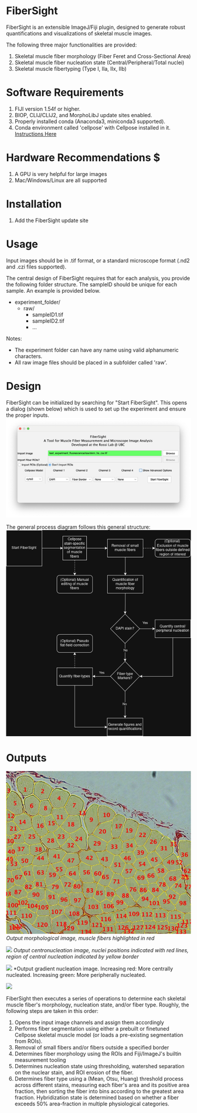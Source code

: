 # FiberSight #
FiberSight is an extensible ImageJ/Fiji plugin, designed to generate robust quantifications and visualizations of skeletal muscle images.

The following three major functionalities are provided:
1) Skeletal muscle fiber morphology (Fiber Feret and Cross-Sectional Area)
2) Skeletal muscle fiber nucleation state (Central/Peripheral/Total nuclei)
3) Skeletal muscle fibertyping (Type I, IIa, IIx, IIb)

# Software Requirements #
1) FIJI version 1.54f or higher.
2) BIOP, CLIJ/CLIJ2, and MorphoLibJ update sites enabled.
3) Properly installed conda (Anaconda3, miniconda3 supported). 
4) Conda environment called 'cellpose' with Cellpose installed in it. [Instructions Here](https://github.com/BIOP/ijl-utilities-wrappers?tab=readme-ov-file#ia2-conda-installation)

# Hardware Recommendations $
1) A GPU is very helpful for large images
2) Mac/Windows/Linux are all supported

# Installation #
1) Add the FiberSight update site

# Usage #
Input images should be in .tif format, or a standard microscope format (.nd2 and .czi files supported).

The central design of FiberSight requires that for each analysis, you provide the following folder structure.  The sampleID should be unique for each sample. An example is provided below. 

- experiment\_folder/
  - raw/
    - sampleID1.tif
    - sampleID2.tif
    - ...

Notes:
- The experiment folder can have any name using valid alphanumeric characters.
- All raw image files should be placed in a subfolder called 'raw'.

# Design #
FiberSight can be initialized by searching for "Start FiberSight". This opens a dialog (shown below) which is used to set up the experiment and ensure the proper inputs.
![](assets/images/FiberSight_Launcher.png)

The general process diagram follows this general structure:
![](assets/images/FiberSight_Process_Diagram.drawio.png)

# Outputs #
![](assets/images/PSR_Morphology.jpeg)
*Output morphological image, muscle fibers highlighted in red*

![](assets/images/DAPI_Centronucleation.jpeg)
*Output centronucleation image, nuclei positions indicated with red lines, region of central nucleation indicated by yellow border*

![](assets/images/DAPI_Gradient_Nucleation.jpeg)
*Output gradient nucleation image. Increasing red: More centrally nucleated. Increasing green: More peripherally nucleated. 

![](assets/images/Fiber_Typing.jpeg)

FiberSight then executes a series of operations to determine each skeletal muscle fiber's morphology, nucleation state, and/or fiber type. Roughly, the following steps are taken in this order:
1) Opens the input image channels and assign them accordingly
2) Performs fiber segmentation using either a prebuilt or finetuned Cellpose skeletal muscle model (or loads a pre-existing segmentation from ROIs).
3) Removal of small fibers and/or fibers outside a specified border
4) Determines fiber morphology using the ROIs and Fiji/ImageJ's builtin measurement tooling
5) Determines nucleation state using thresholding, watershed separation on the nuclear stain, and ROI erosion of the fiber.
6) Determines fiber type using a (Mean, Otsu, Huang) threshold process across different stains, measuring each fiber's area and its positive area fraction, then sorting the fiber into bins according to the greatest area fraction. Hybridization state is determined based on whether a fiber exceeds 50% area-fraction in multiple physiological categories.


